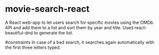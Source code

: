 # movie-search-react

A React web-app to let users search for specific movies
using the OMDb API and add them to a list and sort them by year and title. Used react-beautiful-dnd to generate the list.

#constraints
In case of a bad search, it searches again automatically with the first three letters typed.
